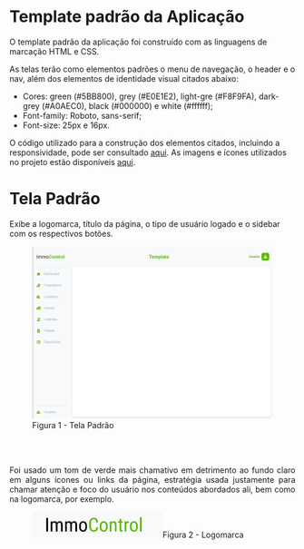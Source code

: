 # Template padrão da Aplicação

O template padrão da aplicação foi construído com as linguagens de marcação HTML e CSS.

As telas terão como elementos padrões o menu de navegação, o header e o nav, além dos elementos de identidade visual citados abaixo:

* Cores: green (#5BB800), grey (#E0E1E2), light-gre (#F8F9FA), dark-grey (#A0AEC0), black (#000000) e white (#ffffff);                        
* Font-family: Roboto, sans-serif;
* Font-size: 25px e 16px.

O código utilizado para a construção dos elementos citados, incluindo a responsividade, pode ser consultado [aqui](https://github.com/ICEI-PUC-Minas-PMV-ADS/pmv-ads-2024-1-e1-proj-web-t6-pmv-ads-2024-1-e1-projeto_locacao/tree/main/codigo-fonte/template_page). As imagens e ícones utilizados no projeto estão disponíveis [aqui](https://github.com/ICEI-PUC-Minas-PMV-ADS/pmv-ads-2024-1-e1-proj-web-t6-pmv-ads-2024-1-e1-projeto_locacao/tree/main/codigo-fonte/src).

# Tela Padrão

Exibe a logomarca, título da página, o tipo de usuário logado e o sidebar com os respectivos botões.
<figure> 
  <img src="img/template_padrao.png"
    <figcaption>Figura 1 - Tela Padrão</figcaption>
</figure><br><br>
<p align="Justify">Foi usado um tom de verde mais chamativo em detrimento ao fundo claro em alguns ícones ou links da página, estratégia usada justamente para chamar atenção e foco do usuário nos conteúdos abordados ali, bem como na logomarca, por exemplo. 

<figure> 
  <img src="img/logomarca.png"
    <figcaption>Figura 2 - Logomarca</figcaption>
</figure>







